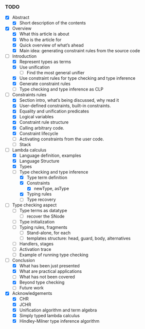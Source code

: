 ### TODO

- [x] Abstract  
    - [x] Short description of the contents
- [x] Overview
    - [x] What this article is about
    - [x] Who is the article for
    - [x] Quick overview of what’s ahead
    - [x] Main idea: generating constraint rules from the source code
- [ ] Introduction
    - [x] Represent types as terms
    - [x] Use unification
        - [ ] Find the most general unifier
    - [x] Use constraint rules for type checking and type inference
    - [x] Generate constraint rules
    - [ ] Type checking and type inference as CLP
- [ ] Constraints rules
    - [x] Section intro, what’s being discussed, why read it
    - [x] User-defined constraints, built-in constraints.
    - [x] Equality and unification predicates
    - [x] Logical variables
    - [x] Constraint rule structure
    - [x] Calling arbitrary code.
    - [x] Constraint lifecycle
    - [ ] Activating constraints from the user code.
    - [ ] Stack
- [ ] Lambda calculus
    - [x] Language definition, examples
    - [x] Language Structure
    - [x] Types
    - [ ] Type checking and type inference
        - [x] Type term definition
        - [x] Constraints
            - [x] newType, asType
        - [x] Typing rules
        - [ ] Type recovery
- [ ] Type checking aspect
    - [ ] Type terms as datatype
        - [ ] recover the SNode 
    - [ ] Type initialization
    - [ ] Typing rules, fragments
        - [ ] Stand-alone, for each
        - [ ] templates structure: head, guard, body, alternatives
    - [ ] Handlers, stages
    - [ ] Activation trace
    - [ ] Example of running type checking
- [ ] Conclusion
    - [x] What has been just presented
    - [x] What are practical applications
    - [ ] What has not been covered
    - [x] Beyond type checking
    - [ ] Future work
- [x] Acknowledgements
    - [x] CHR
    - [x] JCHR
    - [x] Unification algorithm and term algebra
    - [x] Simply typed lambda calculus
    - [x] Hindley-Milner type inference algorithm 
